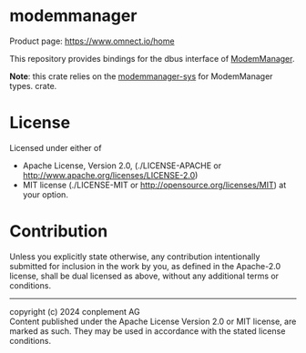 # modemmanager
Product page: https://www.omnect.io/home

This repository provides bindings for the dbus interface of
[ModemManager](https://www.freedesktop.org/wiki/Software/ModemManager/).<br>

**Note**: this crate relies on the
 [modemmanager-sys](https://github.com/omnect/modemmanager-sys) for ModemManager
 types. crate.

# License

Licensed under either of
* Apache License, Version 2.0, (./LICENSE-APACHE or <http://www.apache.org/licenses/LICENSE-2.0>)
* MIT license (./LICENSE-MIT or <http://opensource.org/licenses/MIT>)
at your option.

# Contribution

Unless you explicitly state otherwise, any contribution intentionally
submitted for inclusion in the work by you, as defined in the Apache-2.0
license, shall be dual licensed as above, without any additional terms or
conditions.

---

copyright (c) 2024 conplement AG<br> Content published under the Apache License
Version 2.0 or MIT license, are marked as such. They may be used in accordance
with the stated license conditions.
